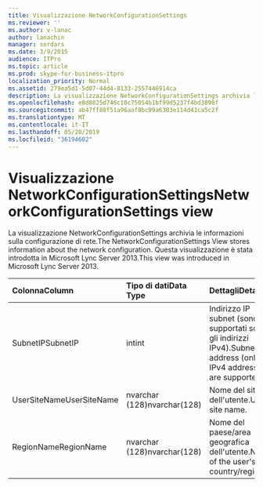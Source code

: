 ```yaml
---
title: Visualizzazione NetworkConfigurationSettings
ms.reviewer: ''
ms.author: v-lanac
author: lanachin
manager: serdars
ms.date: 3/9/2015
audience: ITPro
ms.topic: article
ms.prod: skype-for-business-itpro
localization_priority: Normal
ms.assetid: 279ea5d1-5d07-44d4-8133-2557446914ca
description: La visualizzazione NetworkConfigurationSettings archivia le informazioni sulla configurazione di rete. Questa visualizzazione è stata introdotta in Microsoft Lync Server 2013.
ms.openlocfilehash: e8d8825d746c10c75054b1bf99d5237f4bd3898f
ms.sourcegitcommit: ab47ff88f51a96aaf8bc99a6303e114d41ca5c2f
ms.translationtype: MT
ms.contentlocale: it-IT
ms.lasthandoff: 05/20/2019
ms.locfileid: "36194602"
---
```

# <a name="networkconfigurationsettings-view"></a><span data-ttu-id="71741-104">Visualizzazione NetworkConfigurationSettings</span><span class="sxs-lookup"><span data-stu-id="71741-104">NetworkConfigurationSettings view</span></span>
 
<span data-ttu-id="71741-105">La visualizzazione NetworkConfigurationSettings archivia le informazioni sulla configurazione di rete.</span><span class="sxs-lookup"><span data-stu-id="71741-105">The NetworkConfigurationSettings View stores information about the network configuration.</span></span> <span data-ttu-id="71741-106">Questa visualizzazione è stata introdotta in Microsoft Lync Server 2013.</span><span class="sxs-lookup"><span data-stu-id="71741-106">This view was introduced in Microsoft Lync Server 2013.</span></span>
  
|<span data-ttu-id="71741-107">**Colonna**</span><span class="sxs-lookup"><span data-stu-id="71741-107">**Column**</span></span>|<span data-ttu-id="71741-108">**Tipo di dati**</span><span class="sxs-lookup"><span data-stu-id="71741-108">**Data Type**</span></span>|<span data-ttu-id="71741-109">**Dettagli**</span><span class="sxs-lookup"><span data-stu-id="71741-109">**Details**</span></span>|
|:-----|:-----|:-----|
|<span data-ttu-id="71741-110">SubnetIP</span><span class="sxs-lookup"><span data-stu-id="71741-110">SubnetIP</span></span>  <br/> |<span data-ttu-id="71741-111">int</span><span class="sxs-lookup"><span data-stu-id="71741-111">int</span></span>  <br/> |<span data-ttu-id="71741-112">Indirizzo IP subnet (sono supportati solo gli indirizzi IPv4).</span><span class="sxs-lookup"><span data-stu-id="71741-112">Subnet IP address (only IPv4 addresses are supported).</span></span>  <br/> |
|<span data-ttu-id="71741-113">UserSiteName</span><span class="sxs-lookup"><span data-stu-id="71741-113">UserSiteName</span></span>  <br/> |<span data-ttu-id="71741-114">nvarchar (128)</span><span class="sxs-lookup"><span data-stu-id="71741-114">nvarchar(128)</span></span>  <br/> |<span data-ttu-id="71741-115">Nome del sito dell'utente.</span><span class="sxs-lookup"><span data-stu-id="71741-115">User's site name.</span></span>  <br/> |
|<span data-ttu-id="71741-116">RegionName</span><span class="sxs-lookup"><span data-stu-id="71741-116">RegionName</span></span>  <br/> |<span data-ttu-id="71741-117">nvarchar (128)</span><span class="sxs-lookup"><span data-stu-id="71741-117">nvarchar(128)</span></span>  <br/> |<span data-ttu-id="71741-118">Nome del paese/area geografica dell'utente.</span><span class="sxs-lookup"><span data-stu-id="71741-118">Name of the user's country/region.</span></span>  <br/> |
   

